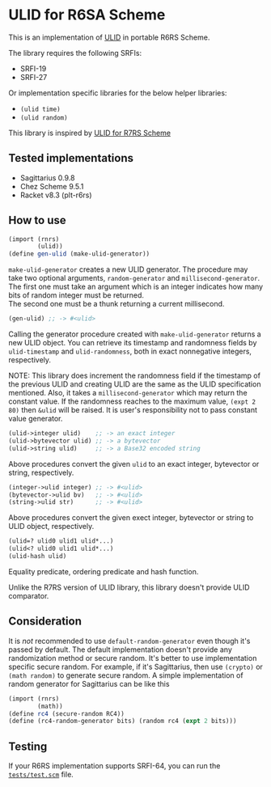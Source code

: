 ULID for R6SA Scheme
====================

This is an implementation of [ULID](https://github.com/ulid/spec) in
portable R6RS Scheme.

The library requires the following SRFIs:

- SRFI-19
- SRFI-27

Or implementation specific libraries for the below helper libraries:

- `(ulid time)`
- `(ulid random)`

This library is inspired by [ULID for R7RS Scheme](https://github.com/shirok/scheme-ulid)

Tested implementations
----------------------

- Sagittarius 0.9.8
- Chez Scheme 9.5.1
- Racket v8.3 (plt-r6rs)

How to use
----------

```scheme
(import (rnrs)
        (ulid))
(define gen-ulid (make-ulid-generator))
```

`make-ulid-generator` creates a new ULID generator. The procedure may take two
optional arguments, `random-generator` and `millisecond-generator`.  
The first one must take an argument which is an integer indicates how many bits
of random integer must be returned.  
The second one must be a thunk returning a current millisecond.

```scheme
(gen-ulid) ;; -> #<ulid>
```

Calling the generator procedure created with `make-ulid-generator` returns
a new ULID object. You can retrieve its timestamp and randomness fields by
`ulid-timestamp` and `ulid-randomness`, both in exact nonnegative integers,
respectively.

NOTE: This library does increment the randomness field if the timestamp
of the previous ULID and creating ULID are the same as the ULID specification
mentioned. Also, it takes a `millisecond-generator` which may return the
constant value. If the randomness reaches to the maximum value, `(expt 2 80)`
then `&ulid` will be raised. It is user's responsibility not to pass constant
value generator.

```scheme
(ulid->integer ulid)    ;; -> an exact integer
(ulid->bytevector ulid) ;; -> a bytevector
(ulid->string ulid)     ;; -> a Base32 encoded string
```
Above procedures convert the given `ulid` to an exact integer, bytevector
or string, respectively.

```scheme
(integer->ulid integer) ;; -> #<ulid>
(bytevector->ulid bv)   ;; -> #<ulid>
(string->ulid str)      ;; -> #<ulid>
```
Above procedures convert the given exect integer, bytevector or string to
ULID object, respectively.

```scheme
(ulid=? ulid0 ulid1 ulid*...)
(ulid<? ulid0 ulid1 ulid*...)
(ulid-hash ulid)
```
Equality predicate, ordering predicate and hash function.

Unlike the R7RS version of ULID library, this library doesn't provide
ULID comparator.

Consideration
-------------

It is *not* recommended to use `default-random-generator` even though
it's passed by default. The default implementation doesn't provide any
randomization method or secure random. It's better to use implementation
specific secure random. For example, if it's Sagittarius, then use
`(crypto)` or `(math random)` to generate secure random. A simple 
implementation of random generator for Sagittarius can be like this

```scheme
(import (rnrs)
        (math))
(define rc4 (secure-random RC4))
(define (rc4-random-generator bits) (random rc4 (expt 2 bits)))
```

Testing
-------

If your R6RS implementation supports SRFI-64, you can run the
[`tests/test.scm`](tests/test.scm) file.
